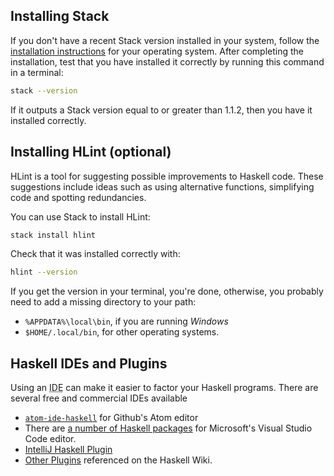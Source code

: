 ## Installing Stack

If you don't have a recent Stack version installed in your system, follow the
[installation instructions](http://docs.haskellstack.org/en/stable/install_and_upgrade/)
for your operating system. After completing the installation, test that you
have installed it correctly by running this command in a terminal:

```bash
stack --version
```

If it outputs a Stack version equal to or greater than 1.1.2, then you have it
installed correctly.

## Installing HLint (optional)

HLint is a tool for suggesting possible improvements to Haskell code. These
suggestions include ideas such as using alternative functions, simplifying
code and spotting redundancies.

You can use Stack to install HLint:

```bash
stack install hlint
```

Check that it was installed correctly with:

```bash
hlint --version
```

If you get the version in your terminal, you're done, otherwise, you
probably need to add a missing directory to your path:

- `%APPDATA%\local\bin`, if you are running *Windows*
- `$HOME/.local/bin`, for other operating systems.

## Haskell IDEs and Plugins

Using an <abbr title="Integrated Development Environment">IDE</abbr> can make it easier to factor your Haskell programs. There are several free and commercial IDEs available
- [`atom-ide-haskell`](https://atom-haskell.github.io/) for Github's Atom editor
- There are [a number of Haskell packages](https://medium.com/@dogwith1eye/setting-up-haskell-in-vs-code-on-macos-d2cc1ce9f60a) for Microsoft's Visual Studio Code editor.
- [IntelliJ Haskell Plugin](https://github.com/rikvdkleij/intellij-haskell)
- [Other Plugins](https://wiki.haskell.org/IDEs) referenced on the Haskell Wiki.
